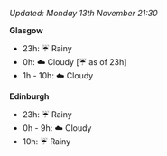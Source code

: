 *Updated: Monday 13th November 21:30*

**Glasgow**

* 23h: :umbrella: Rainy
* 0h: :cloud: Cloudy [:umbrella: as of 23h]
* 1h - 10h: :cloud: Cloudy

**Edinburgh**

* 23h: :umbrella: Rainy
* 0h - 9h: :cloud: Cloudy
* 10h: :umbrella: Rainy
